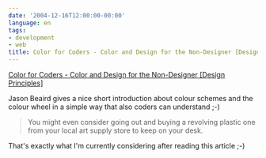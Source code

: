 ```yaml
---
date: '2004-12-16T12:00:00-00:00'
language: en
tags:
- development
- web
title: Color for Coders - Color and Design for the Non-Designer [Design Principles]
---
```


<a href="http://www.sitepoint.com/article/color-for-coders">Color for Coders - Color and Design for the Non-Designer [Design Principles]</a>


Jason Beaird gives a nice short introduction about colour schemes and the colour wheel in a simple way that also coders can understand ;-)



<blockquote>You might even consider going out and buying a revolving plastic one from your local art supply store to keep on your desk.</blockquote>

That's exactly what I'm currently considering after reading this article ;-)
